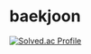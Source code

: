 # baekjoon

[![Solved.ac Profile](http://mazassumnida.wtf/api/v2/generate_badge?boj=dolly21cc)](https://solved.ac/dolly21cc/)
